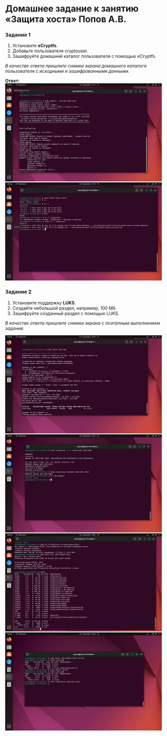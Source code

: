 # Домашнее задание к занятию  «Защита хоста» Попов А.В.


### Задание 1

1. Установите **eCryptfs**.
2. Добавьте пользователя cryptouser.
3. Зашифруйте домашний каталог пользователя с помощью eCryptfs.


*В качестве ответа  пришлите снимки экрана домашнего каталога пользователя с исходными и зашифрованными данными.*  

**Ответ:**
![Image alt](https://github.com/goldcomru/SysAdmin/blob/main/%D0%97%D0%A51.png)
![Image alt](https://github.com/goldcomru/SysAdmin/blob/main/%D0%97%D0%A52.png)

### Задание 2

1. Установите поддержку **LUKS**.
2. Создайте небольшой раздел, например, 100 Мб.
3. Зашифруйте созданный раздел с помощью LUKS.

*В качестве ответа пришлите снимки экрана с поэтапным выполнением задания.*

![Image alt](https://github.com/goldcomru/SysAdmin/blob/main/%D0%97%D0%A53.png)
![Image alt](https://github.com/goldcomru/SysAdmin/blob/main/%D0%97%D0%A54.png)
![Image alt](https://github.com/goldcomru/SysAdmin/blob/main/%D0%97%D0%A55.png)
![Image alt](https://github.com/goldcomru/SysAdmin/blob/main/%D0%97%D0%A56.png)
